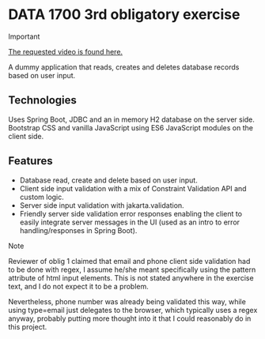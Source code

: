 # DATA 1700 3rd obligatory exercise

> [!IMPORTANT]
> [The requested video is found here.](https://youtu.be/YUEVcP0p__o) 

A dummy application that reads, creates and deletes database records
based on user input.

## Technologies
Uses Spring Boot, JDBC and an in memory H2 database
on the server side. Bootstrap CSS and vanilla JavaScript using
ES6 JavaScript modules on the client side.

## Features
- Database read, create and delete based on user input.
- Client side input validation with a mix of Constraint Validation API
  and custom logic.
- Server side input validation with jakarta.validation.
- Friendly server side validation error responses enabling
  the client to easily integrate server messages in the UI
  (used as an intro to error handling/responses in Spring Boot).

> [!NOTE]
> Reviewer of oblig 1 claimed that email and phone client side validation
> had to be done with regex, I assume he/she meant specifically using
> the pattern attribute of html input elements. This is not stated
> anywhere in the exercise text, and I do not expect it to be a problem.
> 
> Nevertheless, phone number was already being validated this way,
> while using type=email just delegates to the browser,
> which typically uses a regex anyway, probably putting more thought
> into it that I could reasonably do in this project.
  


  
